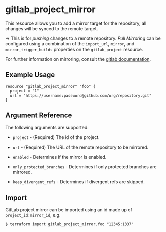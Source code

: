 # gitlab\_project_mirror

This resource allows you to add a mirror target for the repository, all changes will be synced to the remote target.

-> This is for *pushing* changes to a remote repository. *Pull Mirroring* can be configured using a combination of the 
`import_url`, `mirror`, and `mirror_trigger_builds` properties on the `gitlab_project` resource.

For further information on mirroring, consult the 
[gitlab documentation](https://docs.gitlab.com/ee/user/project/repository/repository_mirroring.html#repository-mirroring).

## Example Usage

```hcl
resource "gitlab_project_mirror" "foo" {
  project = "1"
  url = "https://username:password@github.com/org/repository.git"
}
```

## Argument Reference

The following arguments are supported:

* `project` - (Required) The id of the project.

* `url` - (Required) 	The URL of the remote repository to be mirrored.

* `enabled` - 	Determines if the mirror is enabled.

* `only_protected_branches` - Determines if only protected branches are mirrored.

* `keep_divergent_refs` - Determines if divergent refs are skipped.

## Import

GitLab project mirror can be imported using an id made up of `project_id:mirror_id`, e.g.


```
$ terraform import gitlab_project_mirror.foo "12345:1337"
```
